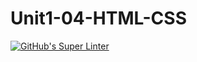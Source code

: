 # Unit1-04-HTML-CSS
[![GitHub's Super Linter](https://github.com/ICS20-Programming-WillM/Unit1-04-HTML-CSS/workflows/GitHub's%20Super%20Linter/badge.svg)](https://github.com/ICS20-Programming-WillM/Unit1-04-HTML-CSS/actions)


